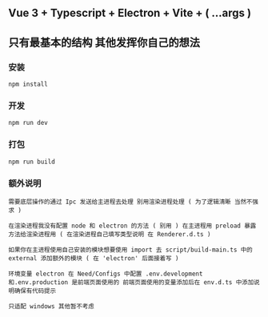 ## Vue 3 + Typescript + Electron + Vite + ( ...args )
## 只有最基本的结构 其他发挥你自己的想法
### 安装
```
npm install
```

### 开发
```
npm run dev
```

### 打包
```
npm run build
```

### 额外说明
```
需要底层操作的通过 Ipc 发送给主进程去处理 别用渲染进程处理 ( 为了逻辑清晰 当然不强求 )

在渲染进程我没有配置 node 和 electron 的方法 ( 别用 ) 在主进程用 preload 暴露方法给渲染进程用 ( 在渲染进程自己填写类型说明 在 Renderer.d.ts )
```

```
如果你在主进程使用自己安装的模块想要使用 import 去 script/build-main.ts 中的 external 添加额外的模块 ( 在 'electron' 后面接着写 )
```

```
环境变量 electron 在 Need/Configs 中配置 .env.development 和.env.production 是前端页面使用的 前端页面使用的变量添加后在 env.d.ts 中添加说明确保有代码提示
```

```
只适配 windows 其他暂不考虑
```
